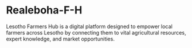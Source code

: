 # Realeboha-F-H
Lesotho Farmers Hub is a digital platform designed to empower local farmers across Lesotho by connecting them to vital agricultural resources, expert knowledge, and market opportunities. 
